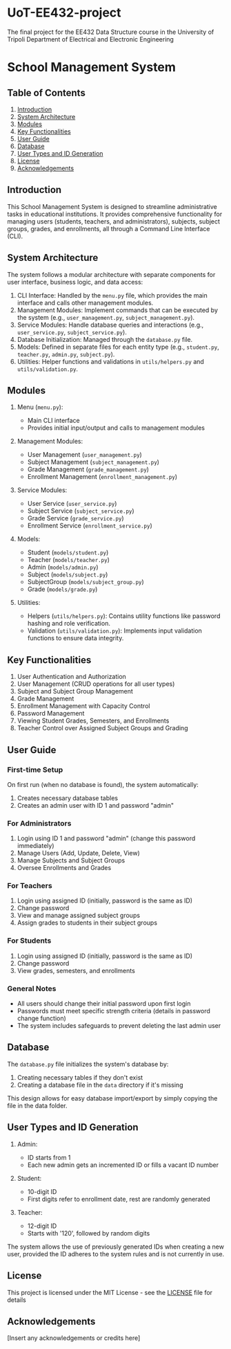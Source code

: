 # UoT-EE432-project
The final project for the EE432 Data Structure course in the University of Tripoli Department of Electrical and Electronic Engineering
# School Management System

## Table of Contents
1. [Introduction](#introduction)
2. [System Architecture](#system-architecture)
3. [Modules](#modules)
4. [Key Functionalities](#key-functionalities)
5. [User Guide](#user-guide)
6. [Database](#database)
7. [User Types and ID Generation](#user-types-and-id-generation)
8. [License](#license)
9. [Acknowledgements](#acknowledgements)

## Introduction

This School Management System is designed to streamline administrative tasks in educational institutions. It provides comprehensive functionality for managing users (students, teachers, and administrators), subjects, subject groups, grades, and enrollments, all through a Command Line Interface (CLI).

## System Architecture

The system follows a modular architecture with separate components for user interface, business logic, and data access:

1. CLI Interface: Handled by the `menu.py` file, which provides the main interface and calls other management modules.
2. Management Modules: Implement commands that can be executed by the system (e.g., `user_management.py`, `subject_management.py`).
3. Service Modules: Handle database queries and interactions (e.g., `user_service.py`, `subject_service.py`).
4. Database Initialization: Managed through the `database.py` file.
5. Models: Defined in separate files for each entity type (e.g., `student.py`, `teacher.py`, `admin.py`, `subject.py`).
6. Utilities: Helper functions and validations in `utils/helpers.py` and `utils/validation.py`.

## Modules

1. Menu (`menu.py`):
   - Main CLI interface
   - Provides initial input/output and calls to management modules

2. Management Modules:
   - User Management (`user_management.py`)
   - Subject Management (`subject_management.py`)
   - Grade Management (`grade_management.py`)
   - Enrollment Management (`enrollment_management.py`)

3. Service Modules:
   - User Service (`user_service.py`)
   - Subject Service (`subject_service.py`)
   - Grade Service (`grade_service.py`)
   - Enrollment Service (`enrollment_service.py`)

4. Models:
   - Student (`models/student.py`)
   - Teacher (`models/teacher.py`)
   - Admin (`models/admin.py`)
   - Subject (`models/subject.py`)
   - SubjectGroup (`models/subject_group.py`)
   - Grade (`models/grade.py`)

5. Utilities:
   - Helpers (`utils/helpers.py`): Contains utility functions like password hashing and role verification.
   - Validation (`utils/validation.py`): Implements input validation functions to ensure data integrity.

## Key Functionalities

1. User Authentication and Authorization
2. User Management (CRUD operations for all user types)
3. Subject and Subject Group Management
4. Grade Management
5. Enrollment Management with Capacity Control
6. Password Management
7. Viewing Student Grades, Semesters, and Enrollments
8. Teacher Control over Assigned Subject Groups and Grading

## User Guide

### First-time Setup

On first run (when no database is found), the system automatically:
1. Creates necessary database tables
2. Creates an admin user with ID 1 and password "admin"

### For Administrators

1. Login using ID 1 and password "admin" (change this password immediately)
2. Manage Users (Add, Update, Delete, View)
3. Manage Subjects and Subject Groups
4. Oversee Enrollments and Grades

### For Teachers

1. Login using assigned ID (initially, password is the same as ID)
2. Change password
3. View and manage assigned subject groups
4. Assign grades to students in their subject groups

### For Students

1. Login using assigned ID (initially, password is the same as ID)
2. Change password
3. View grades, semesters, and enrollments

### General Notes

- All users should change their initial password upon first login
- Passwords must meet specific strength criteria (details in password change function)
- The system includes safeguards to prevent deleting the last admin user

## Database

The `database.py` file initializes the system's database by:
1. Creating necessary tables if they don't exist
2. Creating a database file in the `data` directory if it's missing

This design allows for easy database import/export by simply copying the file in the data folder.

## User Types and ID Generation

1. Admin:
   - ID starts from 1
   - Each new admin gets an incremented ID or fills a vacant ID number

2. Student:
   - 10-digit ID
   - First digits refer to enrollment date, rest are randomly generated

3. Teacher:
   - 12-digit ID
   - Starts with '120', followed by random digits

The system allows the use of previously generated IDs when creating a new user, provided the ID adheres to the system rules and is not currently in use.

## License

This project is licensed under the MIT License - see the [LICENSE](LICENSE) file for details

## Acknowledgements

[Insert any acknowledgements or credits here]
